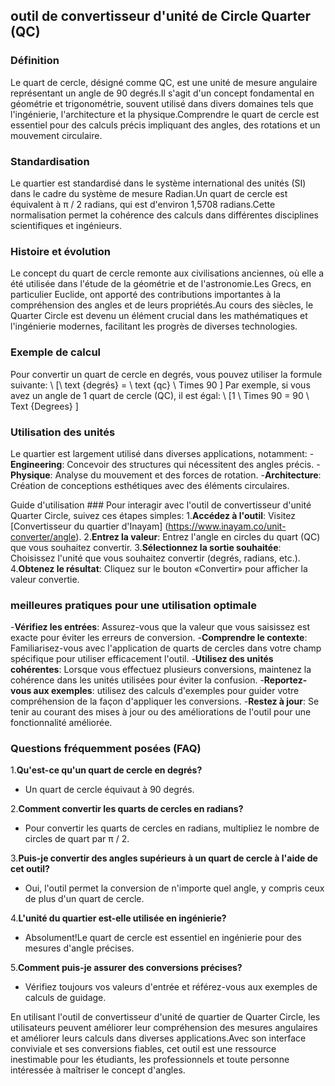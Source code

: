 ## outil de convertisseur d'unité de Circle Quarter (QC)

### Définition
Le quart de cercle, désigné comme QC, est une unité de mesure angulaire représentant un angle de 90 degrés.Il s'agit d'un concept fondamental en géométrie et trigonométrie, souvent utilisé dans divers domaines tels que l'ingénierie, l'architecture et la physique.Comprendre le quart de cercle est essentiel pour des calculs précis impliquant des angles, des rotations et un mouvement circulaire.

### Standardisation
Le quartier est standardisé dans le système international des unités (SI) dans le cadre du système de mesure Radian.Un quart de cercle est équivalent à π / 2 radians, qui est d'environ 1,5708 radians.Cette normalisation permet la cohérence des calculs dans différentes disciplines scientifiques et ingénieurs.

### Histoire et évolution
Le concept du quart de cercle remonte aux civilisations anciennes, où elle a été utilisée dans l'étude de la géométrie et de l'astronomie.Les Grecs, en particulier Euclide, ont apporté des contributions importantes à la compréhension des angles et de leurs propriétés.Au cours des siècles, le Quarter Circle est devenu un élément crucial dans les mathématiques et l'ingénierie modernes, facilitant les progrès de diverses technologies.

### Exemple de calcul
Pour convertir un quart de cercle en degrés, vous pouvez utiliser la formule suivante:
\ [\ text {degrés} = \ text {qc} \ Times 90 \]
Par exemple, si vous avez un angle de 1 quart de cercle (QC), il est égal:
\ [1 \ Times 90 = 90 \ Text {Degrees} \]

### Utilisation des unités
Le quartier est largement utilisé dans diverses applications, notamment:
-**Engineering**: Concevoir des structures qui nécessitent des angles précis.
-**Physique**: Analyse du mouvement et des forces de rotation.
-**Architecture**: Création de conceptions esthétiques avec des éléments circulaires.

Guide d'utilisation ###
Pour interagir avec l'outil de convertisseur d'unité Quarter Circle, suivez ces étapes simples:
1.**Accédez à l'outil**: Visitez [Convertisseur du quartier d'Inayam] (https://www.inayam.co/unit-converter/angle).
2.**Entrez la valeur**: Entrez l'angle en circles du quart (QC) que vous souhaitez convertir.
3.**Sélectionnez la sortie souhaitée**: Choisissez l'unité que vous souhaitez convertir (degrés, radians, etc.).
4.**Obtenez le résultat**: Cliquez sur le bouton «Convertir» pour afficher la valeur convertie.

### meilleures pratiques pour une utilisation optimale
-**Vérifiez les entrées**: Assurez-vous que la valeur que vous saisissez est exacte pour éviter les erreurs de conversion.
-**Comprendre le contexte**: Familiarisez-vous avec l'application de quarts de cercles dans votre champ spécifique pour utiliser efficacement l'outil.
-**Utilisez des unités cohérentes**: Lorsque vous effectuez plusieurs conversions, maintenez la cohérence dans les unités utilisées pour éviter la confusion.
-**Reportez-vous aux exemples**: utilisez des calculs d'exemples pour guider votre compréhension de la façon d'appliquer les conversions.
-**Restez à jour**: Se tenir au courant des mises à jour ou des améliorations de l'outil pour une fonctionnalité améliorée.

### Questions fréquemment posées (FAQ)

1.**Qu'est-ce qu'un quart de cercle en degrés?**
- Un quart de cercle équivaut à 90 degrés.

2.**Comment convertir les quarts de cercles en radians?**
- Pour convertir les quarts de cercles en radians, multipliez le nombre de circles de quart par π / 2.

3.**Puis-je convertir des angles supérieurs à un quart de cercle à l'aide de cet outil?**
- Oui, l'outil permet la conversion de n'importe quel angle, y compris ceux de plus d'un quart de cercle.

4.**L'unité du quartier est-elle utilisée en ingénierie?**
- Absolument!Le quart de cercle est essentiel en ingénierie pour des mesures d'angle précises.

5.**Comment puis-je assurer des conversions précises?**
- Vérifiez toujours vos valeurs d'entrée et référez-vous aux exemples de calculs de guidage.

En utilisant l'outil de convertisseur d'unité de quartier de Quarter Circle, les utilisateurs peuvent améliorer leur compréhension des mesures angulaires et améliorer leurs calculs dans diverses applications.Avec son interface conviviale et ses conversions fiables, cet outil est une ressource inestimable pour les étudiants, les professionnels et toute personne intéressée à maîtriser le concept d'angles.